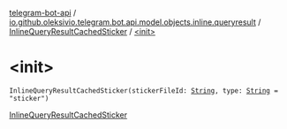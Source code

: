 [telegram-bot-api](../../index.md) / [io.github.oleksivio.telegram.bot.api.model.objects.inline.queryresult](../index.md) / [InlineQueryResultCachedSticker](index.md) / [&lt;init&gt;](./-init-.md)

# &lt;init&gt;

`InlineQueryResultCachedSticker(stickerFileId: `[`String`](https://kotlinlang.org/api/latest/jvm/stdlib/kotlin/-string/index.html)`, type: `[`String`](https://kotlinlang.org/api/latest/jvm/stdlib/kotlin/-string/index.html)` = "sticker")`

[InlineQueryResultCachedSticker](https://core.telegram.org/bots/api/#inlinequeryresultcachedsticker)

